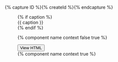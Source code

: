 {% capture ID %}{% createId %}{% endcapture %}

<figure class="border border-base-lighter margin-0 margin-y-3 padding-3 tablet:padding-4 radius-lg" {% if label %}aria-label="{{ label }}"{% endif %}>
  {% if caption %}<figcaption class="margin-bottom-2">{{ caption }}</figcaption>{% endif %}

  {% component name context false true %}

  <div class="margin-0 margin-top-3">
    <div class="usa-accordion cfa-accordion">
      <div class="usa-accordion__heading">
        <button type="button" class="usa-accordion__button" aria-expanded="false" aria-controls="aria-c-{{ ID }}">
          View HTML
        </button>
      </div>
      <div id="aria-c-{{ ID }}" class="usa-accordion__content overflow-visible padding-0">
        {% component name context true %}
      </div>
    </div>
  </div>
</figure>